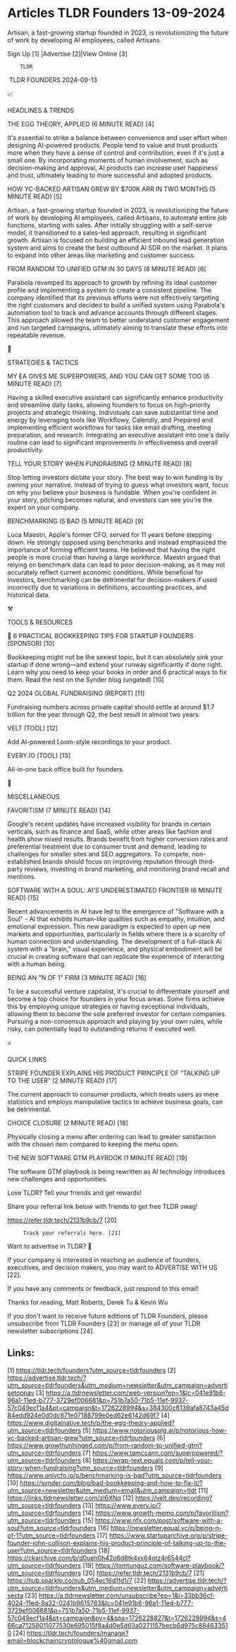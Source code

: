 # Articles TLDR Founders 13-09-2024

Artisan, a fast-growing startup founded in 2023, is revolutionizing
the future of work by developing AI employees, called Artisans  

 Sign Up [1] |Advertise [2]|View Online [3] 

		TLDR 

 TLDR FOUNDERS 2024-09-13

📈 

HEADLINES & TRENDS

 THE EGG THEORY, APPLIED (6 MINUTE READ) [4] 

 It's essential to strike a balance between convenience and user
effort when designing AI-powered products. People tend to value and
trust products more when they have a sense of control and
contribution, even if it's just a small one. By incorporating moments
of human involvement, such as decision-making and approval, AI
products can increase user happiness and trust, ultimately leading to
more successful and adopted products. 

 HOW YC-BACKED ARTISAN GREW BY $700K ARR IN TWO MONTHS (5 MINUTE READ)
[5] 

 Artisan, a fast-growing startup founded in 2023, is revolutionizing
the future of work by developing AI employees, called Artisans, to
automate entire job functions, starting with sales. After initially
struggling with a self-serve model, it transitioned to a sales-led
approach, resulting in significant growth. Artisan is focused on
building an efficient inbound lead generation system and aims to
create the best outbound AI SDR on the market. It plans to expand into
other areas like marketing and customer success. 

 FROM RANDOM TO UNIFIED GTM IN 30 DAYS (8 MINUTE READ) [6] 

 Parabola revamped its approach to growth by refining its ideal
customer profile and implementing a system to create a consistent
pipeline. The company identified that its previous efforts were not
effectively targeting the right customers and decided to build a
unified system using Parabola's automation tool to track and advance
accounts through different stages. This approach allowed the team to
better understand customer engagement and run targeted campaigns,
ultimately aiming to translate these efforts into repeatable revenue. 

🧠 

STRATEGIES & TACTICS

 MY EA GIVES ME SUPERPOWERS, AND YOU CAN GET SOME TOO (6 MINUTE READ)
[7] 

 Having a skilled executive assistant can significantly enhance
productivity and streamline daily tasks, allowing founders to focus on
high-priority projects and strategic thinking. Individuals can save
substantial time and energy by leveraging tools like Workflowy,
Calendly, and Prepared and implementing efficient workflows for tasks
like email drafting, meeting preparation, and research. Integrating an
executive assistant into one's daily routine can lead to significant
improvements in effectiveness and overall productivity. 

 TELL YOUR STORY WHEN FUNDRAISING (2 MINUTE READ) [8] 

 Stop letting investors dictate your story. The best way to win
funding is by owning your narrative. Instead of trying to guess what
investors want, focus on why you believe your business is fundable.
When you're confident in your story, pitching becomes natural, and
investors can see you're the expert on your company. 

 BENCHMARKING IS BAD (5 MINUTE READ) [9] 

 Luca Maestri, Apple's former CFO, served for 11 years before stepping
down. He strongly opposed using benchmarks and instead emphasized the
importance of forming efficient teams. He believed that having the
right people is more crucial than having a large workforce. Maestri
argued that relying on benchmark data can lead to poor
decision-making, as it may not accurately reflect current economic
conditions. While beneficial for investors, benchmarking can be
detrimental for decision-makers if used incorrectly due to variations
in definitions, accounting practices, and historical data. 

⚒️ 

TOOLS & RESOURCES

 🧮 6 PRACTICAL BOOKKEEPING TIPS FOR STARTUP FOUNDERS (SPONSOR)
[10] 

 Bookkeeping might not be the sexiest topic, but it can absolutely
sink your startup if done wrong—and extend your runway significantly
if done right. Learn why you need to keep your books in order and 6
practical ways to fix them. Read the rest on the Synder blog (ungated)
[10] 

 Q2 2024 GLOBAL FUNDRAISING (REPORT) [11] 

 Fundraising numbers across private capital should settle at around
$1.7 trillion for the year through Q2, the best result in almost two
years. 

 VELT (TOOL) [12] 

 Add AI-powered Loom-style recordings to your product. 

 EVERY.IO (TOOL) [13] 

 All-in-one back office built for founders. 

🎁 

MISCELLANEOUS

 FAVORITISM (7 MINUTE READ) [14] 

 Google's recent updates have increased visibility for brands in
certain verticals, such as finance and SaaS, while other areas like
fashion and health show mixed results. Brands benefit from higher
conversion rates and preferential treatment due to consumer trust and
demand, leading to challenges for smaller sites and SEO aggregators.
To compete, non-established brands should focus on improving
reputation through third-party reviews, investing in brand marketing,
and monitoring brand recall and mentions. 

 SOFTWARE WITH A SOUL: AI'S UNDERESTIMATED FRONTIER (6 MINUTE READ)
[15] 

 Recent advancements in AI have led to the emergence of "Software with
a Soul" - AI that exhibits human-like qualities such as empathy,
intuition, and emotional expression. This new paradigm is expected to
open up new markets and opportunities, particularly in fields where
there is a scarcity of human connection and understanding. The
development of a full-stack AI system with a "brain," visual
experience, and physical embodiment will be crucial in creating
software that can replicate the experience of interacting with a human
being. 

 BEING AN "N OF 1" FIRM (3 MINUTE READ) [16] 

 To be a successful venture capitalist, it's crucial to differentiate
yourself and become a top choice for founders in your focus areas.
Some firms achieve this by employing unique strategies or having
exceptional individuals, allowing them to become the sole preferred
investor for certain companies. Pursuing a non-consensus approach and
playing by your own rules, while risky, can potentially lead to
outstanding returns if executed well. 

⚡ 

QUICK LINKS

 STRIPE FOUNDER EXPLAINS HIS PRODUCT PRINCIPLE OF “TALKING UP TO THE
USER” (2 MINUTE READ) [17] 

 The current approach to consumer products, which treats users as mere
statistics and employs manipulative tactics to achieve business goals,
can be detrimental. 

 CHOICE CLOSURE (2 MINUTE READ) [18] 

 Physically closing a menu after ordering can lead to greater
satisfaction with the chosen item compared to keeping the menu open. 

 THE NEW SOFTWARE GTM PLAYBOOK (1 MINUTE READ) [19] 

 The software GTM playbook is being rewritten as AI technology
introduces new challenges and opportunities. 

Love TLDR? Tell your friends and get rewards!

 Share your referral link below with friends to get free TLDR swag! 

 https://refer.tldr.tech/2131b9cb/7 [20] 

		 Track your referrals here. [21] 

Want to advertise in TLDR? 📰

 If your company is interested in reaching an audience of founders,
executives, and decision makers, you may want to ADVERTISE WITH US
[22]. 

 If you have any comments or feedback, just respond to this email! 

Thanks for reading, 
Matt Roberts, Derek Tu & Kevin Wu 

If you don't want to receive future editions of TLDR Founders, please
unsubscribe from TLDR Founders [23] or manage all of your TLDR
newsletter subscriptions [24]. 

 

Links:
------
[1] https://tldr.tech/founders?utm_source=tldrfounders
[2] https://advertise.tldr.tech/?utm_source=tldrfounders&utm_medium=newsletter&utm_campaign=advertisetopnav
[3] https://a.tldrnewsletter.com/web-version?ep=1&lc=041e91b6-96a1-11ed-b777-3729ef006681&p=751b7a50-71b5-11ef-9937-57c049ecf1a4&pt=campaign&t=1726228994&s=384300c6139afa8743a45d84edd924e0d0dc871e07188799e0ed62e6142d69f7
[4] https://www.digitalnative.tech/p/the-egg-theory-applied?utm_source=tldrfounders
[5] https://www.notoriousplg.ai/p/notorious-how-yc-backed-artisan-grew?utm_source=tldrfounders
[6] https://www.growthunhinged.com/p/from-random-to-unified-gtm?utm_source=tldrfounders
[7] https://www.tamccann.com/superpowered/?utm_source=tldrfounders
[8] https://wrap-text.equals.com/p/tell-your-story-when-fundraising?utm_source=tldrfounders
[9] https://www.onlycfo.io/p/benchmarking-is-bad?utm_source=tldrfounders
[10] https://synder.com/blog/bad-bookkeeping-and-how-to-fix-it/?utm_source=newsletter&utm_medium=email&utm_campaign=tldr
[11] https://links.tldrnewsletter.com/zl6XNq
[12] https://velt.dev/recording?utm_source=tldrfounders
[13] https://www.every.io/?utm_source=tldrfounders
[14] https://www.growth-memo.com/p/favoritism?utm_source=tldrfounders
[15] https://www.nfx.com/post/software-with-a-soul?utm_source=tldrfounders
[16] https://newsletter.equal.vc/p/being-n-of-1?utm_source=tldrfounders
[17] https://www.startuparchive.org/p/stripe-founder-john-collison-explains-his-product-principle-of-talking-up-to-the-user?utm_source=tldrfounders
[18] https://ckarchive.com/b/d0ueh0h42o6d8tk4xx64otz4r6544cl?utm_source=tldrfounders
[19] https://tomtunguz.com/software-playbook/?utm_source=tldrfounders
[20] https://refer.tldr.tech/2131b9cb/7
[21] https://hub.sparklp.co/sub_054ec16d1fd1/7
[22] https://advertise.tldr.tech/?utm_source=tldrfounders&utm_medium=newsletter&utm_campaign=advertisecta
[23] https://a.tldrnewsletter.com/unsubscribe?ep=1&l=33bb36cf-4024-11ed-9a32-0241b9615763&lc=041e91b6-96a1-11ed-b777-3729ef006681&p=751b7a50-71b5-11ef-9937-57c049ecf1a4&pt=campaign&pv=4&spa=1726228827&t=1726228994&s=466ca71258011077530e695015f8a4d0e5d63a0271157becb6d975c884633510
[24] https://tldr.tech/founders/manage?email=blockchaincryptologue%40gmail.com